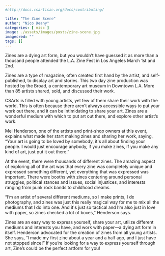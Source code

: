 ```yaml
---
#http://docs.csartisan.org/docs/contributing/

title: "The Zine Scene"
author: "Nico Deany"
categories: [ misc ]
image: ./assets/images/posts/zine-scene.jpg
imagecred: ""
tags: []
---
```

Zines are a dying art form, but you wouldn’t have guessed it as more than a thousand people attended the L.A. Zine Fest in Los Angeles March 1st and 2nd. 

Zines are a type of magazine, often created first hand by the artist, and self-published, to display art and stories. This two day zine production was hosted by the Broad, a contemporary art museum in Downtown L.A. More than 85 artists shared, sold, and discussed their work. 

CSArts is filled with young artists, yet few of them share their work with the world. This is often because there aren’t always accessible ways to put your work out there, and it can be intimidating to share your art. Zines are a wonderful medium with which to put art out there, and explore other artist’s work. 

Mel Henderson, one of the artists and print-shop owners at this event, explains what made her start making zines and sharing her work, saying, “Your art is going to be loved by somebody, it's all about finding your people. I would just encourage anybody, if you make zines, if you make any kind of art, just put it out there.” 

At the event, there were thousands of different zines. The amazing aspect of exploring all of the art was that every zine was completely unique and expressed something different, yet everything that was expressed was important. There were booths with zines centering around personal struggles, political stances and issues, social injustices, and interests ranging from punk rock bands to childhood dreams. 

“I’m an artist of several different mediums, so I make prints, I do photography, and zines was just this really magical way for me to mix all the mediums that I do into one. And it's just so tactical and I’m also just in love with paper, so zines checked a lot of boxes,” Henderson says.

Zines are an easy way to express yourself, share your art, utilize different mediums and interests you have, and work with paper—a dying art form in itself. Henderson advocated for the creation of zines from all young artists. She says, “I made my first zine about a year and a half ago, and I just have not stopped since!” If you’re looking for a way to express yourself through art, Zine’s could be the perfect artform for you!